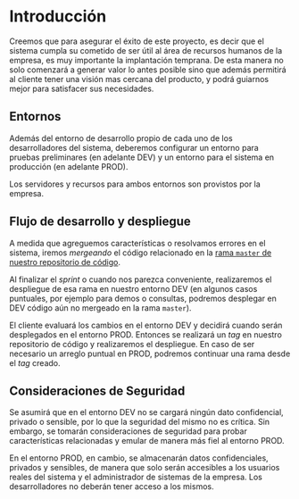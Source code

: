 ﻿# Introducción

Creemos que para asegurar el éxito de este proyecto, es decir que el sistema cumpla su cometido de ser útil al área de recursos humanos de la empresa, es muy importante la implantación temprana. De esta manera no solo comenzará a generar valor lo antes posible sino que además permitirá al cliente tener una visión mas cercana del producto, y podrá guiarnos mejor para satisfacer sus necesidades.


## Entornos

Además del entorno de desarrollo propio de cada uno de los desarrolladores del sistema, deberemos configurar un entorno para pruebas preliminares (en adelante DEV) y un entorno para el sistema en producción (en adelante PROD).

Los servidores y recursos para ambos entornos son provistos por la empresa.


## Flujo de desarrollo y despliegue

A medida que agreguemos características o resolvamos errores en el sistema, iremos _mergeando_ el código relacionado en la [rama `master` de nuestro repositorio de código](https://github.com/CommonJobs/CommonJobs). 

Al finalizar el _sprint_ o cuando nos parezca conveniente, realizaremos el despliegue de esa rama en nuestro entorno DEV (en algunos casos puntuales, por ejemplo para demos o consultas, podremos desplegar en DEV código aún no mergeado en la rama `master`).

El cliente evaluará los cambios en el entorno DEV y decidirá cuando serán desplegados en el entorno PROD. Entonces se realizará un _tag_ en nuestro repositorio de código y realizaremos el despliegue. En caso de ser necesario un arreglo puntual en PROD, podremos continuar una rama desde el _tag_ creado.


## Consideraciones de Seguridad

Se asumirá que en el entorno DEV no se cargará ningún dato confidencial, privado o sensible, por lo que la seguridad del mismo no es crítica. Sin embargo, se tomarán consideraciones de seguridad para probar características relacionadas y emular de manera más fiel al entorno PROD.

En el entorno PROD, en cambio, se almacenarán datos confidenciales, privados y sensibles, de manera que solo serán accesibles a los usuarios reales del sistema y el administrador de sistemas de la empresa. Los desarrolladores no deberán tener acceso a los mismos.